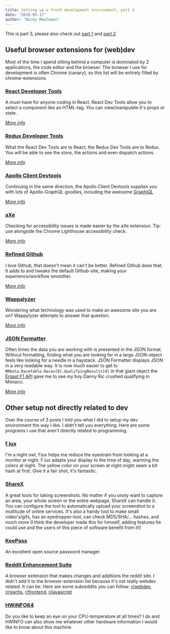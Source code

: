 ```yaml
---
title: Setting up a fresh development environment, part 3
date: "2018-05-17"
author: "Nicky Meuleman"
---
```


This is part 3, please also check out [part 1](/blog/fresh-development-environment-part-1) and [part 2](/blog/fresh-development-environment-part-2)

## Useful browser extensions for (web)dev

Most of the time I spend sitting behind a computer is dominated by 2 applications, the code editor and the browser.
The browser I use for development is often Chrome (canary), so this list will be entirely filled by chrome-extensions

### [React Developer Tools](https://chrome.google.com/webstore/detail/react-developer-tools/fmkadmapgofadopljbjfkapdkoienihi)

A must-have for anyone coding in React.
React Dev Tools allow you to select a component like an HTML-tag.
You can view/manipulate it's props or state.

_[More info](https://github.com/facebook/react-devtools)_

### [Redux Developer Tools](https://chrome.google.com/webstore/detail/redux-devtools/lmhkpmbekcpmknklioeibfkpmmfibljd)

What the React Dev Tools are to React, the Redux Dev Tools are to Redux.
You will be able to see the store, the actions and even dispatch actions.

_[More info](https://github.com/zalmoxisus/redux-devtools-extension)_

### [Apollo Client Devtools](https://chrome.google.com/webstore/detail/apollo-client-developer-t/jdkknkkbebbapilgoeccciglkfbmbnfm)

Continuing in the same direction, the Apollo Client Devtools supplies you with lots of Apollo-GraphQL goodies, including the awesome [GraphiQL](https://github.com/graphql/graphiql)

_[More info](https://github.com/apollographql/apollo-client/blob/master/docs/source/features/developer-tooling.md#apollo-client-devtools)_

### [aXe](https://chrome.google.com/webstore/detail/axe/lhdoppojpmngadmnindnejefpokejbdd?hl=en-US)

Checking for accessibility issues is made easier by the aXe extension.
Tip: use alongside the Chrome Lighthouse accessibility check.

_[More info](https://github.com/dequelabs/axe-core)_

### [Refined Github](https://chrome.google.com/webstore/detail/refined-github/hlepfoohegkhhmjieoechaddaejaokhf)

I love Github, that doesn't mean it can't be better.
Refined Github does that. It adds to and tweaks the default Github-site, making your experience/workflow smoother.

_[More info](https://github.com/sindresorhus/refined-github)_

### [Wappalyzer](https://chrome.google.com/webstore/detail/wappalyzer/gppongmhjkpfnbhagpmjfkannfbllamg?hl=en)

Wondering what technology was used to make an awesome site you are on?
Wappylyzer attempts to answer that question.

_[More info](https://www.wappalyzer.com/)_

### [JSON Formatter](https://chrome.google.com/webstore/detail/json-formatter/bcjindcccaagfpapjjmafapmmgkkhgoa?hl=en)

Often times the data you are working with is presented in the JSON format.
Without formatting, finding what you are looking for in a large JSON-object feels like looking for a needle in a haystack.
JSON Formatter displays JSON in a very readable way.
It is now much easier to get to `MRData.RaceTable.Races[0].QualifyingResults[0]` in that giant object the [Ergast F1 API](https://ergast.com/mrd/) gave me to see my boy Danny Ric crushed qualifying in Monaco.

_[More info](https://github.com/callumlocke/json-formatter)_

## Other setup not directly related to dev

Over the course of 3 posts I told you what I did to setup my dev environment the way I like.
I didn't tell you everything. Here are some programs I use that aren't directly related to programming.

### [f.lux](https://justgetflux.com/)

I'm a night owl, f.lux helps me reduce the eyestrain from looking at a monitor at night.
F.lux adapts your display to the time of day, warming the colors at night.
The yellow color on your screen at night might seem a bit hash at first.
Give it a fair shot, it's fantastic.

### [ShareX](https://getsharex.com/)

A great tools for taking screenshots. No matter if you onoly want to capture an area, your whole screen or the entire webpage, ShareX can handle it.
You can configure the tool to automatically upload your screenshot to a multitude of online services.
It's also a handy tool to make small video's/gifs, has an eyedropper-tool, can check MD5/SHA/... hashes, and much more (I think the developer made this for himself, adding features he could use and the users of this piece of software benefit from it!)

### [KeePass](https://keepass.info/)

An excellent open source password manager.

### [Reddit Enhancement Suite](https://github.com/honestbleeps/Reddit-Enhancement-Suite)

A browser extension that makes changes and additions the reddit site.
I didn't add it to the browser-extension list because it's not really webdev related.
It can be. Here are some subreddits you can follow: [r/webdev](https://www.reddit.com/r/webdev/), [r/reactjs](https://www.reddit.com/r/reactjs/), [r/frontend](https://www.reddit.com/r/Frontend/), [r/javascript](https://www.reddit.com/r/javascript/)

### [HWiNFO64](https://www.hwinfo.com/download.php)

Do you like to keep an eye on your CPU-temperature at all times?
I do and HWiNFO can also show me whatever other hardware information I would like to know about this machine.
